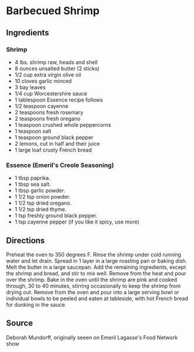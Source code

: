 # Barbecued Shrimp

## Ingredients

### Shrimp

- 4 lbs. shrimp raw, heads and shell
- 8 ounces unsalted butter (2 sticks)
- 1/2 cup extra virgin olive oil
- 10 cloves garlic minced
- 3 bay leaves
- 1/4 cup Worcestershire sauce
- 1 tablespoon Essence recipe follows
- 1/2 teaspoon cayenne
- 2 teaspoons fresh rosemary
- 2 teaspoons fresh oregano
- 1 teaspoon crushed whole peppercorns
- 1 teaspoon salt
- 1 teaspoon ground black pepper
- 2 lemons, cut in half and their juice
- 1 large loaf crusty French bread

### Essence (Emeril's Creole Seasoning)

- 1 tbsp paprika.
- 1 tbsp sea salt.
- 1 tbsp garlic powder.
- 1 1/2 tsp onion powder.
- 1 1/2 tsp dried oregano.
- 1 1/2 tsp dried thyme.
- 1 tsp freshly ground black pepper.
- 1 tsp cayenne pepper (if you like it spicy, use more)

## Directions

Preheat the oven to 350 degrees F. Rinse the shrimp under cold running water and let drain. Spread in 1 layer in a large roasting pan or baking dish. Melt the butter in a large saucepan. Add the remaining ingredients, except the shrimp and bread, and stir to mix well. Remove from the heat and pour over the shrimp. Bake in the oven until the shrimp are pink and cooked through, 30 to 40 minutes, stirring occasionally to keep the shrimp from drying out. Remove from the oven and pour into a large serving bowl or individual bowls to be peeled and eaten at tableside, with hot French bread for dunking in the sauce.

## Source

Deborah Mundorff, originally seeen on Emeril Lagasse's Food Network show
